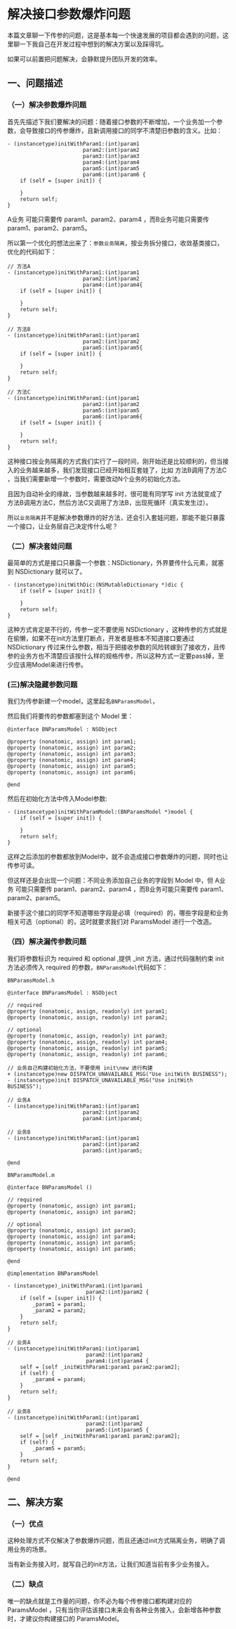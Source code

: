 # 解决接口参数爆炸问题

本篇文章聊一下传参的问题，这是基本每一个快速发展的项目都会遇到的问题，这里聊一下我自己在开发过程中想到的解决方案以及踩得坑。

如果可以前置把问题解决，会静默提升团队开发的效率。

## 一、问题描述

### （一）解决参数爆炸问题

首先先描述下我们要解决的问题：随着接口参数的不断增加，一个业务加一个参数，会导致接口的传参爆炸，且新调用接口的同学不清楚旧参数的含义。比如：

```
- (instancetype)initWithParam1:(int)param1
                        param2:(int)param2
                        param3:(int)param3
                        param4:(int)param4
                        param5:(int)param5
                        param6:(int)param6 {
    if (self = [super init]) {
        
    }
    return self;
}
```

A业务 可能只需要传 param1、param2、param4 ，而B业务可能只需要传 param1、param2、param5。

所以第一个优化的想法出来了：`参数业务隔离`，按业务拆分接口，收敛基类接口，优化的代码如下：

```
// 方法A
- (instancetype)initWithParam1:(int)param1
                        param2:(int)param2
                        param4:(int)param4{
    if (self = [super init]) {
        
    }
    return self;
}

// 方法B
- (instancetype)initWithParam1:(int)param1
                        param2:(int)param2
                        param5:(int)param5{
    if (self = [super init]) {
        
    }
    return self;
}

// 方法C
- (instancetype)initWithParam1:(int)param1
                        param2:(int)param2
                        param5:(int)param5
                        param6:(int)param6{
    if (self = [super init]) {
        
    }
    return self;
}

```

这种接口按业务隔离的方式我们实行了一段时间，刚开始还是比较顺利的，但当接入的业务越来越多，我们发现接口已经开始相互套娃了，比如 方法B调用了方法C ，当我们需要新增一个参数时，需要改动N个业务的初始化方法。

且因为自动补全的缘故，当参数越来越多时，很可能有同学写 init 方法就变成了 方法B调用方法C，然后方法C又调用了方法B，出现死循环（真实发生过）。

所以`业务隔离`并不是解决参数爆炸的好方法，还会引入套娃问题，那能不能只暴露一个接口，让业务层自己决定传什么呢？

### （二）解决套娃问题

最简单的方式是接口只暴露一个参数：NSDictionary，外界要传什么元素，就塞到 NSDictionary 就可以了。

```
- (instancetype)initWithDic:(NSMutableDictionary *)dic {
    if (self = [super init]) {
        
    }
    return self;
}
```

这种方式肯定是不行的，传参一定不要使用 NSDictionary ，这种传参的方式就是在偷懒，如果不在init方法里打断点，开发者是根本不知道接口要通过 NSDictionary 传过来什么参数，相当于把接收参数的风险转嫁到了接收方，且传参的业务方也不清楚应该按什么样的规格传参，所以这种方式一定要pass掉，至少应该用Model来进行传参。

### (三)解决隐藏参数问题

我们为传参新建一个model，这里起名`BNParamsModel`，

然后我们将要传的参数都塞到这个 Model 里：

```
@interface BNParamsModel : NSObject

@property (nonatomic, assign) int param1;
@property (nonatomic, assign) int param2;
@property (nonatomic, assign) int param3;
@property (nonatomic, assign) int param4;
@property (nonatomic, assign) int param5;
@property (nonatomic, assign) int param6;

@end
```

然后在初始化方法中传入Model参数:

```
- (instancetype)initWithParamModel:(BNParamsModel *)model {
    if (self = [super init]) {
        
    }
    return self;
}
```

这样之后添加的参数都放到Model中，就不会造成接口参数爆炸的问题，同时也让传参可读。

但这样还是会出现一个问题：不同业务添加自己业务的字段到 Model 中，但 A业务 可能只需要传 param1、param2、param4 ，而B业务可能只需要传 param1、param2、param5。

新接手这个接口的同学不知道哪些字段是必填（required）的，哪些字段是和业务相关可选（optional）的，这时就要求我们对 ParamsModel 进行一个改造。

### （四）解决漏传参数问题

我们将参数标识为 required 和 optional ,提供 _init 方法，通过代码强制约束 init 方法必须传入 required 的参数，`BNParamsModel`代码如下：

```
BNParamsModel.h

@interface BNParamsModel : NSObject

// required
@property (nonatomic, assign, readonly) int param1;
@property (nonatomic, assign, readonly) int param2;

// optional
@property (nonatomic, assign, readonly) int param3;
@property (nonatomic, assign, readonly) int param4;
@property (nonatomic, assign, readonly) int param5;
@property (nonatomic, assign, readonly) int param6;

// 业务自己构建初始化方法，不要使用 init\new 进行构建
+ (instancetype)new DISPATCH_UNAVAILABLE_MSG("Use initWith BUSINESS");
- (instancetype)init DISPATCH_UNAVAILABLE_MSG("Use initWith BUSINESS");

// 业务A
- (instancetype)initWithParam1:(int)param1
                        param2:(int)param2
                        param4:(int)param4;

// 业务B
- (instancetype)initWithParam1:(int)param1
                        param2:(int)param2
                        param5:(int)param5;

@end

```

```
BNParamsModel.m

@interface BNParamsModel ()

// required
@property (nonatomic, assign) int param1;
@property (nonatomic, assign) int param2;

// optional
@property (nonatomic, assign) int param3;
@property (nonatomic, assign) int param4;
@property (nonatomic, assign) int param5;
@property (nonatomic, assign) int param6;

@end

@implementation BNParamsModel

- (instancetype)_initWithParam1:(int)param1
                         param2:(int)param2 {
    if (self = [super init]) {
        _param1 = param1;
        _param2 = param2;
    }
    return self;
}

// 业务A
- (instancetype)initWithParam1:(int)param1
                         param2:(int)param2
                         param4:(int)param4 {
    self = [self _initWithParam1:param1 param2:param2];
    if (self) {
        _param4 = param4;
    }
    return self;
}

// 业务B
- (instancetype)initWithParam1:(int)param1
                         param2:(int)param2
                         param5:(int)param5 {
    self = [self _initWithParam1:param1 param2:param2];
    if (self) {
        _param5 = param5;
    }
    return self;
}

@end
```

## 二、解决方案

### （一）优点

这种处理方式不仅解决了参数爆炸问题，而且还通过init方式隔离业务，明确了调用业务的场景。

当有新业务接入时，就写自己的init方法，让我们知道当前有多少业务接入。

### （二）缺点

唯一的缺点就是工作量的问题，你不必为每个传参接口都构建对应的 ParamsModel ，只有当你评估该接口未来会有各种业务接入，会新增各种参数时，才建议你构建接口的 ParamsModel。
